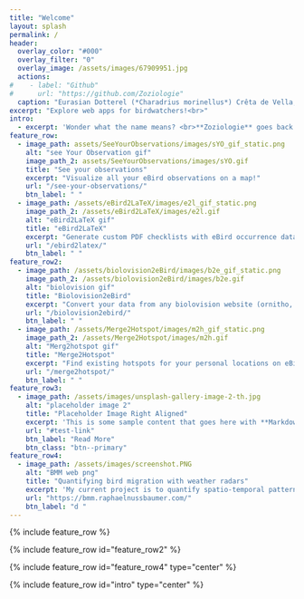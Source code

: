 ```yaml
---
title: "Welcome"
layout: splash
permalink: /
header:
  overlay_color: "#000"
  overlay_filter: "0"
  overlay_image: /assets/images/67909951.jpg
  actions:
#    - label: "Github"
#      url: "https://github.com/Zoziologie"
  caption: "Eurasian Dotterel (*Charadrius morinellus*) Crêta de Vella, CH (03.09.2017)"
excerpt: "Explore web apps for birdwatchers!<br>"
intro: 
  - excerpt: 'Wonder what the name means? <br>**Zoziologie** goes back to my childhood, when my brother made fun of my passion for birds ("oiseaux" in French) by calling it "zozio". As I grew older and pursued scientific studies, I tried to combine my passion with birds (zozio) with my scientific background (logos), that gave birth to a new discpline: zoziologie!'
feature_row:
  - image_path: assets/SeeYourObservations/images/sYO_gif_static.png
    alt: "see Your Observation gif"
    image_path_2: assets/SeeYourObservations/images/sYO.gif
    title: "See your observations"
    excerpt: "Visualize all your eBird observations on a map!"
    url: "/see-your-observations/"
    btn_label: " " 
  - image_path: /assets/eBird2LaTeX/images/e2l_gif_static.png
    image_path_2: /assets/eBird2LaTeX/images/e2l.gif
    alt: "eBird2LaTeX gif"
    title: "eBird2LaTeX"
    excerpt: "Generate custom PDF checklists with eBird occurrence data."
    url: "/ebird2latex/"
    btn_label: " " 
feature_row2:
  - image_path: /assets/biolovision2eBird/images/b2e_gif_static.png
    image_path_2: /assets/biolovision2eBird/images/b2e.gif
    alt: "biolovision gif"
    title: "Biolovision2eBird"
    excerpt: "Convert your data from any biolovision website (ornitho, faune-...) to eBird."
    url: "/biolovision2ebird/"
    btn_label: " " 
  - image_path: /assets/Merge2Hotspot/images/m2h_gif_static.png
    image_path_2: /assets/Merge2Hotspot/images/m2h.gif
    alt: "Merg2hotspot gif"
    title: "Merge2Hotspot"
    excerpt: "Find existing hotspots for your personal locations on eBird."
    url: "/merge2hotspot/"
    btn_label: " " 
feature_row3:
  - image_path: /assets/images/unsplash-gallery-image-2-th.jpg
    alt: "placeholder image 2"
    title: "Placeholder Image Right Aligned"
    excerpt: 'This is some sample content that goes here with **Markdown** formatting. Right aligned with `type="right"`'
    url: "#test-link"
    btn_label: "Read More"
    btn_class: "btn--primary"
feature_row4:
  - image_path: /assets/images/screenshot.PNG
    alt: "BMM web png"
    title: "Quantifying bird migration with weather radars"
    excerpt: 'My current project is to quantify spatio-temporal patterns of bird migration using weather radar data.'
    url: "https://bmm.raphaelnussbaumer.com/"
    btn_label: "d " 
---
```




{% include feature_row %}

{% include feature_row id="feature_row2" %}

{% include feature_row id="feature_row4" type="center" %}

{% include feature_row id="intro" type="center" %}
